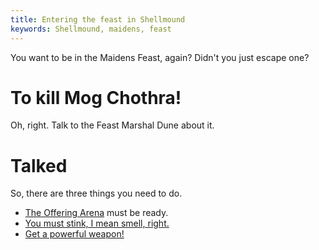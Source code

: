 ```yaml
---
title: Entering the feast in Shellmound
keywords: Shellmound, maidens, feast
---
```


You want to be in the Maidens Feast, again? Didn't you just escape one?

# To kill Mog Chothra!
Oh, right. Talk to the Feast Marshal Dune about it.

# Talked
So, there are three things you need to do.
 - [The Offering Arena](060-offering-arena.md) must be ready.
 - [You must stink, I mean smell, right.](065-perfume.md)
 - [Get a powerful weapon!](110-weapon.md)
